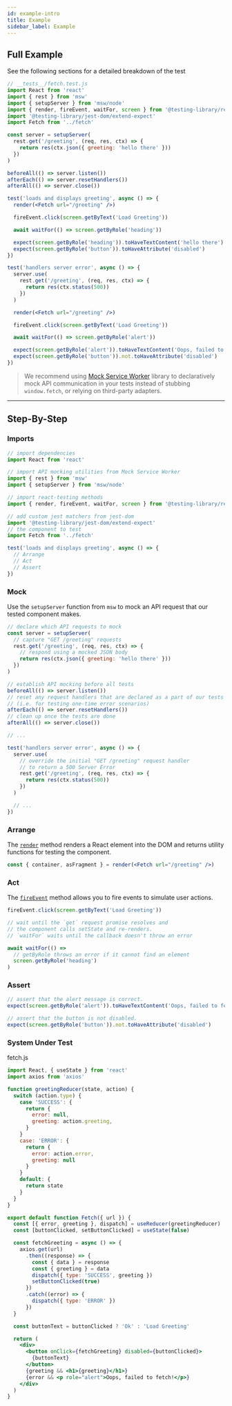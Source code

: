 ```yaml
---
id: example-intro
title: Example
sidebar_label: Example
---
```


## Full Example

See the following sections for a detailed breakdown of the test

```jsx
// __tests__/fetch.test.js
import React from 'react'
import { rest } from 'msw'
import { setupServer } from 'msw/node'
import { render, fireEvent, waitFor, screen } from '@testing-library/react'
import '@testing-library/jest-dom/extend-expect'
import Fetch from '../fetch'

const server = setupServer(
  rest.get('/greeting', (req, res, ctx) => {
    return res(ctx.json({ greeting: 'hello there' }))
  })
)

beforeAll(() => server.listen())
afterEach(() => server.resetHandlers())
afterAll(() => server.close())

test('loads and displays greeting', async () => {
  render(<Fetch url="/greeting" />)

  fireEvent.click(screen.getByText('Load Greeting'))

  await waitFor(() => screen.getByRole('heading'))

  expect(screen.getByRole('heading')).toHaveTextContent('hello there')
  expect(screen.getByRole('button')).toHaveAttribute('disabled')
})

test('handlers server error', async () => {
  server.use(
    rest.get('/greeting', (req, res, ctx) => {
      return res(ctx.status(500))
    })
  )

  render(<Fetch url="/greeting" />)

  fireEvent.click(screen.getByText('Load Greeting'))

  await waitFor(() => screen.getByRole('alert'))

  expect(screen.getByRole('alert')).toHaveTextContent('Oops, failed to fetch!')
  expect(screen.getByRole('button')).not.toHaveAttribute('disabled')
})
```

> We recommend using [Mock Service Worker](https://github.com/mswjs/msw) library
> to declaratively mock API communication in your tests instead of stubbing
> `window.fetch`, or relying on third-party adapters.

---

## Step-By-Step

### Imports

```jsx
// import dependencies
import React from 'react'

// import API mocking utilities from Mock Service Worker
import { rest } from 'msw'
import { setupServer } from 'msw/node'

// import react-testing methods
import { render, fireEvent, waitFor, screen } from '@testing-library/react'

// add custom jest matchers from jest-dom
import '@testing-library/jest-dom/extend-expect'
// the component to test
import Fetch from '../fetch'
```

```jsx
test('loads and displays greeting', async () => {
  // Arrange
  // Act
  // Assert
})
```

### Mock

Use the `setupServer` function from `msw` to mock an API request that our tested
component makes.

```js
// declare which API requests to mock
const server = setupServer(
  // capture "GET /greeting" requests
  rest.get('/greeting', (req, res, ctx) => {
    // respond using a mocked JSON body
    return res(ctx.json({ greeting: 'hello there' }))
  })
)

// establish API mocking before all tests
beforeAll(() => server.listen())
// reset any request handlers that are declared as a part of our tests
// (i.e. for testing one-time error scenarios)
afterEach(() => server.resetHandlers())
// clean up once the tests are done
afterAll(() => server.close())

// ...

test('handlers server error', async () => {
  server.use(
    // override the initial "GET /greeting" request handler
    // to return a 500 Server Error
    rest.get('/greeting', (req, res, ctx) => {
      return res(ctx.status(500))
    })
  )

  // ...
})
```

### Arrange

The [`render`](./api#render) method renders a React element into the DOM and
returns utility functions for testing the component.

```jsx
const { container, asFragment } = render(<Fetch url="/greeting" />)
```

### Act

The [`fireEvent`](dom-testing-library/api-events.md) method allows you to fire
events to simulate user actions.

```jsx
fireEvent.click(screen.getByText('Load Greeting'))

// wait until the `get` request promise resolves and
// the component calls setState and re-renders.
// `waitFor` waits until the callback doesn't throw an error

await waitFor(() =>
  // getByRole throws an error if it cannot find an element
  screen.getByRole('heading')
)
```

### Assert

```jsx
// assert that the alert message is correct.
expect(screen.getByRole('alert')).toHaveTextContent('Oops, failed to fetch!')

// assert that the button is not disabled.
expect(screen.getByRole('button')).not.toHaveAttribute('disabled')
```

### System Under Test

fetch.js

```jsx
import React, { useState } from 'react'
import axios from 'axios'

function greetingReducer(state, action) {
  switch (action.type) {
    case 'SUCCESS': {
      return {
        error: null,
        greeting: action.greeting,
      }
    }
    case: 'ERROR': {
      return {
        error: action.error,
        greeting: null
      }
    }
    default: {
      return state
    }
  }
}

export default function Fetch({ url }) {
  const [{ error, greeting }, dispatch] = useReducer(greetingReducer)
  const [buttonClicked, setButtonClicked] = useState(false)

  const fetchGreeting = async () => {
    axios.get(url)
      .then((response) => {
        const { data } = response
        const { greeting } = data
        dispatch({ type: 'SUCCESS', greeting })
        setButtonClicked(true)
      })
      .catch((error) => {
        dispatch({ type: 'ERROR' })
      })
  }

  const buttonText = buttonClicked ? 'Ok' : 'Load Greeting'

  return (
    <div>
      <button onClick={fetchGreeting} disabled={buttonClicked}>
        {buttonText}
      </button>
      {greeting && <h1>{greeting}</h1>}
      {error && <p role="alert">Oops, failed to fetch!</p>}
    </div>
  )
}
```
